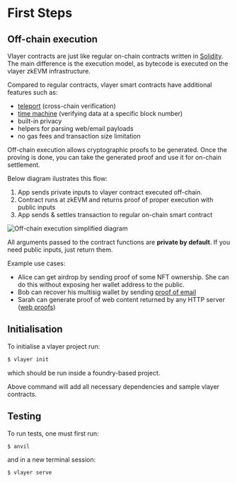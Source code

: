 # First Steps

## Off-chain execution
Vlayer contracts are just like regular on-chain contracts written in [Solidity](https://soliditylang.org). The main difference is the execution model, as bytecode is executed on the vlayer zkEVM infrastructure. 

Compared to regular contracts, vlayer smart contracts have additional features such as:
* [teleport]() (cross-chain verification)
* [time machine]() (verifying data at a specific block number)
* built-in privacy
* helpers for parsing web/email payloads 
* no gas fees and transaction size limitation 

Off-chain execution allows cryptographic proofs to be generated. Once the proving is done, you can take the generated proof and use it for on-chain settlement.

Below diagram ilustrates this flow:
1. App sends private inputs to vlayer contract executed off-chain. 
1. Contract runs at zkEVM and returns proof of proper execution with public inputs
1. App sends & settles transaction to regular on-chain smart contract

![Off-chain execution simplified diagram](/images/offchain-execution.png)

All arguments passed to the contract functions are **private by default**.
If you need public inputs, just return them.

Example use cases: 
- Alice can get airdrop by sending proof of some NFT ownership. She can do this without exposing her wallet address to the public. 
- Bob can recover his multisig wallet by sending [proof of email]() 
- Sarah can generate proof of web content returned by any HTTP server ([web proofs]())


## Initialisation

To initialise a vlayer project run:
```bash
$ vlayer init
```
which should be run inside a foundry-based project.

Above command will add all necessary dependencies and sample vlayer contracts.

## Testing

To run tests, one must first run:
```bash
$ anvil 
```
and in a new terminal session:

```bash
$ vlayer serve
``` 
